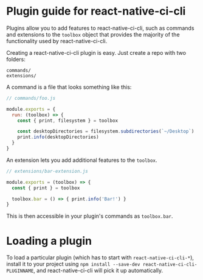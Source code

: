 # Plugin guide for react-native-ci-cli

Plugins allow you to add features to react-native-ci-cli, such as commands and
extensions to the `toolbox` object that provides the majority of the functionality
used by react-native-ci-cli.

Creating a react-native-ci-cli plugin is easy. Just create a repo with two folders:

```
commands/
extensions/
```

A command is a file that looks something like this:

```js
// commands/foo.js

module.exports = {
  run: (toolbox) => {
    const { print, filesystem } = toolbox

    const desktopDirectories = filesystem.subdirectories(`~/Desktop`)
    print.info(desktopDirectories)
  }
}
```

An extension lets you add additional features to the `toolbox`.

```js
// extensions/bar-extension.js

module.exports = (toolbox) => {
  const { print } = toolbox

  toolbox.bar = () => { print.info('Bar!') }
}
```

This is then accessible in your plugin's commands as `toolbox.bar`.

# Loading a plugin

To load a particular plugin (which has to start with `react-native-ci-cli-*`),
install it to your project using `npm install --save-dev react-native-ci-cli-PLUGINNAME`,
and react-native-ci-cli will pick it up automatically.
